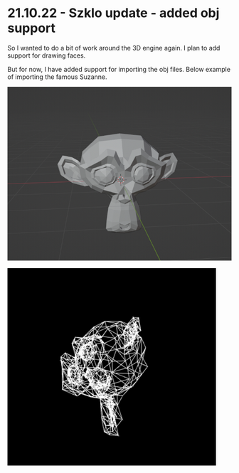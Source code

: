 # 21.10.22 - Szklo update - added obj support

So I wanted to do a bit of work around the 3D engine again. I plan to add support for drawing faces.

But for now, I have added support for importing the obj files. Below example of importing the famous Suzanne.

![monkey blender](images/monkey-blender.png)

![monkey gif](images/monkey.gif)

